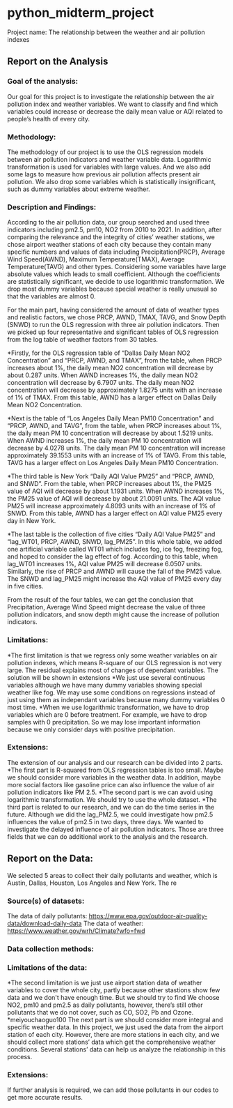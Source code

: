 # python_midterm_project
Project name: The relationship between the weather and air pollution indexes

## Report on the Analysis

### Goal of the analysis:

Our goal for this project is to investigate the relationship between the air pollution index and weather variables. We want to classify and find which variables could increase or decrease the daily mean value or AQI related to people’s health of every city.

### Methodology:

The methodology of our project is to use the OLS regression models between air pollution indicators and weather variable data. Logarithmic transformation is used for variables with large values. And we also add some lags to measure how previous air pollution affects present air pollution. We also drop some variables which is statistically insignificant, such as dummy variables about extreme weather.

### Description and Findings:

According to the air pollution data, our group searched and used three indicators including pm2.5, pm10, NO2 from 2010 to 2021. In addition, after comparing the relevance and the integrity of cities’ weather stations, we chose airport weather stations of each city because they contain many specific numbers and values of data including Precipitation(PRCP), Average Wind Speed(AWND), Maximum Temperature(TMAX), Average Temperature(TAVG) and other types. Considering some variables have large absolute values which leads to small coefficient. Although the coefficients are statistically significant, we decide to use logarithmic transformation. We drop most dummy variables because special weather is really unusual so that the variables are almost 0.

For the main part, having considered the amount of data of weather types and realistic factors, we chose PRCP, AWND, TMAX, TAVG, and Snow Depth (SNWD) to run the OLS regression with three air pollution indicators. Then we picked up four representative and significant tables of OLS regression from the log table of weather factors from 30 tables. 

*Firstly, for the OLS regression table of “Dallas Daily Mean NO2 Concentration” and “PRCP, AWND, and TMAX”, from the table, when PRCP increases about 1%, the daily mean NO2 concentration will decrease by about 0.287 units. When AWND increases 1%, the daily mean NO2 concentration will decrease by 6.7907 units. The daily mean NO2 concentration will decrease by approximately 1.8275 units with an increase of 1% of TMAX. From this table, AWND has a larger effect on Dallas Daily Mean NO2 Concentration.

*Next is the table of “Los Angeles Daily Mean PM10 Concentration” and “PRCP, AWND, and TAVG”, from the table, when PRCP increases about 1%, the daily mean PM 10 concentration will decrease by about 1.5219 units. When AWND increases 1%, the daily mean PM 10 concentration will decrease by 4.0278 units. The daily mean PM 10 concentration will increase approximately 39.1553 units with an increase of 1% of TAVG. From this table, TAVG has a larger effect on Los Angeles Daily Mean PM10 Concentration.

*The third table is New York “Daily AQI Value PM25” and “PRCP, AWND, and SNWD”. From the table, when PRCP increases about 1%, the PM25 value of AQI will decrease by about 1.1931 units. When AWND increases 1%, the PM25 value of AQI will decrease by about 21.0091 units. The AQI value PM25 will increase approximately 4.8093 units with an increase of 1% of SNWD. From this table, AWND has a larger effect on AQI value PM25 every day in New York. 

*The last table is the collection of five cities “Daily AQI Value PM25” and “lag_WT01, PRCP, AWND, SNWD, lag_PM25”. In this whole table, we added one artificial variable called WT01 which includes fog, ice fog, freezing fog, and hoped to consider the lag effect of fog. According to this table, when lag_WT01 increases 1%, AQI value PM25 will decrease 6.0507 units. Similarly, the rise of PRCP and AWND will cause the fall of the PM25 value. The SNWD and lag_PM25 might increase the AQI value of PM25 every day in five cities. 

From the result of the four tables, we can get the conclusion that Precipitation, Average Wind Speed might decrease the value of three pollution indicators, and snow depth might cause the increase of pollution indicators. 

### Limitations:
*The first limitation is that we regress only some weather variables on air pollution indexes, which means R-square of our OLS regression is not very large. The residual explains most of changes of dependant variables. The solution will be shown in extensions
*We just use several continuous variables although we have many dummy variables showing special weather like fog. We may use some conditions on regressions instead of just using them as independant variables because many dummy variables 0 most time.
*When we use logarithmic transformation, we have to drop variables which are 0 before treatment. For example, we have to drop samples with 0 precipitation. So we may lose important information because we only consider days with positive precipitation.



### Extensions:
The extension of our analysis and our research can be divided into 2 parts. 
*The first part is R-squared from OLS regression tables is too small. Maybe we should consider more variables in the weather data. In addition, maybe more social factors like gasoline price can also influence the value of air pollution indicators like PM 2.5. 
*The second part is we can avoid using logarithmic transformation. We should try to use the whole dataset.
*The third part is related to our research, and we can do the time series in the future. Although we did the lag_PM2.5, we could investigate how pm2.5 influences the value of pm2.5 in two days, three days. We wanted to investigate the delayed influence of air pollution indicators. Those are three fields that we can do additional work to the analysis and the research. 



## Report on the Data:

We selected 5 areas to collect their daily pollutants and weather, which is Austin, Dallas, Houston, Los Angeles and New York. The re

### Source(s) of datasets:

The data of daily pollutants:
https://www.epa.gov/outdoor-air-quality-data/download-daily-data
The data of weather:
https://www.weather.gov/wrh/Climate?wfo=fwd

### Data collection methods:


### Limitations of the data:
*The second limitation is we just use airport station data of weather variables to cover the whole city, partly because other stastions show few data and we don't have enough time. But we should try to find 
We choose NO2, pm10 and pm2.5 as daily pollutants, however, there’s still other pollutants that we do not cover, such as CO, SO2, Pb and Ozone.
*meiyouchaoguo100
The next part is we should consider more integral and specific weather data. In this project, we just used the data from the airport station of each city. However, there are more stations in each city, and we should collect more stations’ data which get the comprehensive weather conditions. Several stations’ data can help us analyze the relationship in this process. 
### Extensions:

If further analysis is required, we can add those pollutants in our codes to get more accurate results. 


